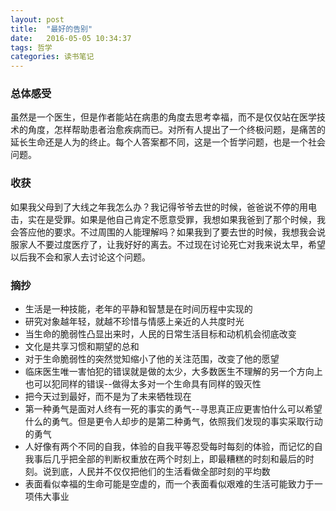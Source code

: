 ```yaml
---
layout: post
title:  "最好的告别"
date:   2016-05-05 10:34:37
tags: 哲学 
categories: 读书笔记
---
```


### 总体感受
虽然是一个医生，但是作者能站在病患的角度去思考幸福，而不是仅仅站在医学技术的角度，怎样帮助患者治愈疾病而已。对所有人提出了一个终极问题，是痛苦的延长生命还是人为的终止。每个人答案都不同，这是一个哲学问题，也是一个社会问题。

### 收获
如果我父母到了大线之年我怎么办？我记得爷爷去世的时候，爸爸说不停的用电击，实在是受罪。如果是他自己肯定不愿意受罪，我想如果我爸到了那个时候，我会答应他的要求。不过周围的人能理解吗？如果我到了要去世的时候，我想我会说服家人不要过度医疗了，让我好好的离去。不过现在讨论死亡对我来说太早，希望以后我不会和家人去讨论这个问题。

### 摘抄
- 生活是一种技能，老年的平静和智慧是在时间历程中实现的
- 研究对象越年轻，就越不珍惜与情感上亲近的人共度时光
- 当生命的脆弱性凸显出来时，人民的日常生活目标和动机机会彻底改变
- 文化是共享习惯和期望的总和
- 对于生命脆弱性的突然觉知缩小了他的关注范围，改变了他的愿望
- 临床医生唯一害怕犯的错误就是做的太少，大多数医生不理解的另一个方向上也可以犯同样的错误--做得太多对一个生命具有同样的毁灭性
- 把今天过到最好，而不是为了未来牺牲现在
- 第一种勇气是面对人终有一死的事实的勇气--寻思真正应更害怕什么可以希望什么的勇气。但是更令人却步的是第二种勇气，依照我们发现的事实采取行动的勇气
- 人好像有两个不同的自我，体验的自我平等忍受每时每刻的体验，而记忆的自我事后几乎把全部的判断权重放在两个时刻上，即最糟糕的时刻和最后的时刻。说到底，人民并不仅仅把他们的生活看做全部时刻的平均数
- 表面看似幸福的生命可能是空虚的，而一个表面看似艰难的生活可能致力于一项伟大事业